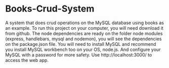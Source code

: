 # Books-Crud-System
A system that does crud operations on the MySQL database using books as an example.
To run this project on your computer, you will need download it from github. 
The node dependencies are ready on the folder node modules (express, handlebars, mysql and nodemon), you will see the dependencies on the package.json file.
You will need to install MySQL and recommend you install MySQL workbench too on your OS, node.js.
And configure your MySQL with a password for more safety.
Use http://localhost:3000/ to access the web app.
